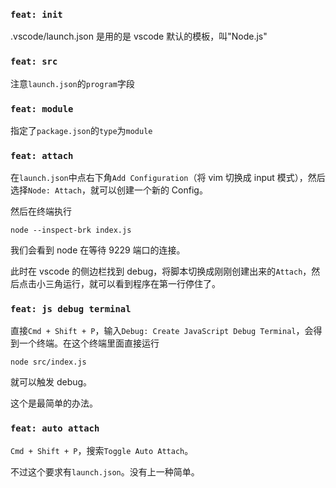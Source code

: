 ### `feat: init`

.vscode/launch.json 是用的是 vscode 默认的模板，叫"Node.js"

### `feat: src`

注意`launch.json`的`program`字段

### `feat: module`

指定了`package.json`的`type`为`module`

### `feat: attach`

在`launch.json`中点右下角`Add Configuration`（将 vim 切换成 input 模式），然后选择`Node: Attach`，就可以创建一个新的 Config。

然后在终端执行

```
node --inspect-brk index.js
```

我们会看到 node 在等待 9229 端口的连接。

此时在 vscode 的侧边栏找到 debug，将脚本切换成刚刚创建出来的`Attach`，然后点击小三角运行，就可以看到程序在第一行停住了。

### `feat: js debug terminal`

直接`Cmd + Shift + P`，输入`Debug: Create JavaScript Debug Terminal`，会得到一个终端。在这个终端里面直接运行

```
node src/index.js
```

就可以触发 debug。

这个是最简单的办法。

### `feat: auto attach`

`Cmd + Shift + P`，搜索`Toggle Auto Attach`。

不过这个要求有`launch.json`。没有上一种简单。
